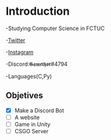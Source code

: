 # Introduction

-Studying Computer Science in FCTUC

-[Twitter](https://twitter.com/Nuno_Vz)

-[Instagram](https://www.instagram.com/nuno.vasques/)

-Discord:𝕲𝖆𝖒𝖊𝖙𝖍𝖔𝖗#4794

-Languages(C,Py)

## Objetives

- [x] Make a Discord Bot
- [ ] A website
- [ ] Game in Unity
- [ ] CSGO Server
